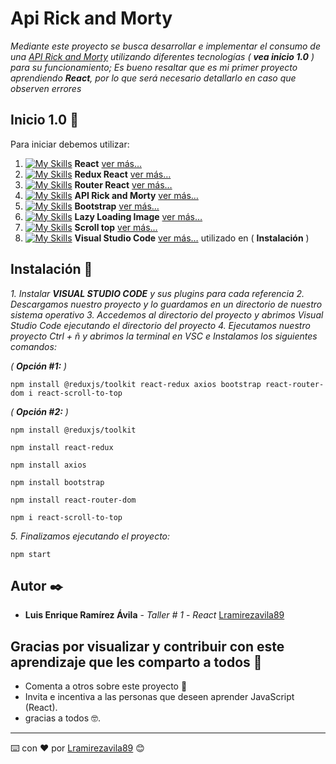 # Api Rick and Morty 
_Mediante este proyecto se busca desarrollar e implementar el consumo de una [API Rick and Morty](https://rickandmortyapi.com/) utilizando diferentes  tecnologías ( **vea inicio 1.0** ) para su funcionamiento; Es bueno resaltar que es mi primer proyecto aprendiendo **React**, por lo que será necesario detallarlo en caso que observen errores_

## Inicio 1.0 🚀
Para iniciar debemos utilizar:
1. [![My Skills](https://skillicons.dev/icons?i=react)](https://skillicons.dev)  **React** [ver más…]( https://es.reactjs.org/)
2. [![My Skills](https://skillicons.dev/icons?i=redux)](https://skillicons.dev)  **Redux React** [ver más…](https://react-redux.js.org/)
3. [![My Skills](https://skillicons.dev/icons?i=nodejs)](https://skillicons.dev)  **Router React** [ver más…]( https://reactrouter.com/en/main)
4. [![My Skills](https://skillicons.dev/icons?i=js)](https://skillicons.dev)  **API Rick and Morty** [ver más…](https://rickandmortyapi.com/)
5. [![My Skills](https://skillicons.dev/icons?i=bootstrap)](https://skillicons.dev) **Bootstrap** [ver más…](https://getbootstrap.com/)
6. [![My Skills](https://skillicons.dev/icons?i=nodejs)](https://skillicons.dev)  **Lazy Loading Image** [ver más…]( https://www.npmjs.com/package/react-lazy-load-image-component)
7. [![My Skills](https://skillicons.dev/icons?i=nodejs)](https://skillicons.dev)  **Scroll top** [ver más…]( https://www.npmjs.com/package/react-scroll-to-top)  
8. [![My Skills](https://skillicons.dev/icons?i=vscode)](https://skillicons.dev) **Visual Studio Code** [ver más…]( https://code.visualstudio.com/) utilizado en ( **Instalación** )

## Instalación 🔧

_1. Instalar **VISUAL STUDIO CODE** y sus plugins para cada referencia_
_2. Descargamos nuestro proyecto y lo guardamos en un directorio de nuestro sistema operativo_
_3. Accedemos al directorio del proyecto y abrimos Visual Studio Code ejecutando el directorio del proyecto_
_4. Ejecutamos nuestro proyecto Ctrl + ñ y abrimos la terminal en VSC e Instalamos los siguientes comandos:_

_( **Opción #1:** )_
```
npm install @reduxjs/toolkit react-redux axios bootstrap react-router-dom i react-scroll-to-top
```
_( **Opción #2:** )_
```
npm install @reduxjs/toolkit 
```
```
npm install react-redux
```
```
npm install axios 
```
```
npm install bootstrap 
```
```
npm install react-router-dom 
```
```
npm i react-scroll-to-top
```

_5. Finalizamos ejecutando el proyecto:_
```
npm start
```



## Autor ✒️

* **Luis Enrique Ramírez Ávila** - *Taller # 1*  - *React* [Lramirezavila89](https://github.com/Lramirezavila89)

## Gracias por visualizar y contribuir con este aprendizaje que les comparto a todos 🎁
* Comenta a otros sobre este proyecto 📢
* Invita e incentiva a las personas que deseen aprender JavaScript (React). 
* gracias a todos 🤓.



---
⌨️ con ❤️ por [Lramirezavila89](https://github.com/Lramirezavila89) 😊

